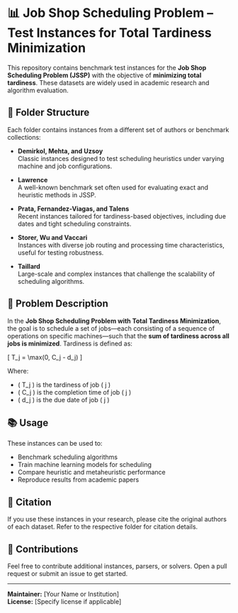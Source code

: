 # 📊 Job Shop Scheduling Problem – Test Instances for Total Tardiness Minimization

This repository contains benchmark test instances for the **Job Shop Scheduling Problem (JSSP)** with the objective of **minimizing total tardiness**. These datasets are widely used in academic research and algorithm evaluation.

## 📁 Folder Structure

Each folder contains instances from a different set of authors or benchmark collections:

- **Demirkol, Mehta, and Uzsoy**  
  Classic instances designed to test scheduling heuristics under varying machine and job configurations.

- **Lawrence**  
  A well-known benchmark set often used for evaluating exact and heuristic methods in JSSP.

- **Prata, Fernandez-Viagas, and Talens**  
  Recent instances tailored for tardiness-based objectives, including due dates and tight scheduling constraints.

- **Storer, Wu and Vaccari**  
  Instances with diverse job routing and processing time characteristics, useful for testing robustness.

- **Taillard**  
  Large-scale and complex instances that challenge the scalability of scheduling algorithms.

## 🧠 Problem Description

In the **Job Shop Scheduling Problem with Total Tardiness Minimization**, the goal is to schedule a set of jobs—each consisting of a sequence of operations on specific machines—such that the **sum of tardiness across all jobs is minimized**. Tardiness is defined as:



\[
T_j = \max(0, C_j - d_j)
\]



Where:
- \( T_j \) is the tardiness of job \( j \)
- \( C_j \) is the completion time of job \( j \)
- \( d_j \) is the due date of job \( j \)

## 📚 Usage

These instances can be used to:
- Benchmark scheduling algorithms
- Train machine learning models for scheduling
- Compare heuristic and metaheuristic performance
- Reproduce results from academic papers

## 📜 Citation

If you use these instances in your research, please cite the original authors of each dataset. Refer to the respective folder for citation details.

## 🤝 Contributions

Feel free to contribute additional instances, parsers, or solvers. Open a pull request or submit an issue to get started.

---

**Maintainer:** [Your Name or Institution]  
**License:** [Specify license if applicable]


